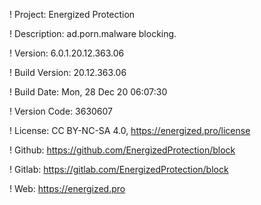 ! Project: Energized Protection

! Description: ad.porn.malware blocking.

! Version: 6.0.1.20.12.363.06

! Build Version: 20.12.363.06

! Build Date: Mon, 28 Dec 20 06:07:30

! Version Code: 3630607

! License: CC BY-NC-SA 4.0, https://energized.pro/license

! Github: https://github.com/EnergizedProtection/block

! Gitlab: https://gitlab.com/EnergizedProtection/block


! Web: https://energized.pro
